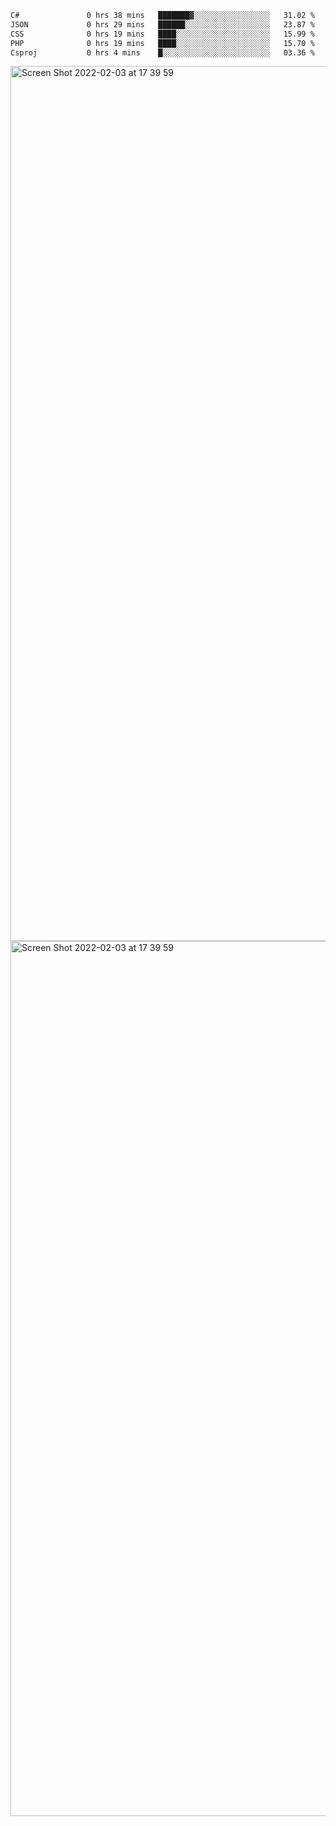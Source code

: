 <!--START_SECTION:waka-->

```txt
C#               0 hrs 38 mins   ███████▓░░░░░░░░░░░░░░░░░   31.02 %
JSON             0 hrs 29 mins   ██████░░░░░░░░░░░░░░░░░░░   23.87 %
CSS              0 hrs 19 mins   ████░░░░░░░░░░░░░░░░░░░░░   15.99 %
PHP              0 hrs 19 mins   ████░░░░░░░░░░░░░░░░░░░░░   15.70 %
Csproj           0 hrs 4 mins    █░░░░░░░░░░░░░░░░░░░░░░░░   03.36 %
```

<!--END_SECTION:waka-->

<img width="1400" alt="Screen Shot 2022-02-03 at 17 39 59" src="https://user-images.githubusercontent.com/45716542/152387304-f2b60485-53a6-4f4b-a818-5cefb1b0c0ae.png">
<img width="1400" alt="Screen Shot 2022-02-03 at 17 39 59" src="https://user-images.githubusercontent.com/45716542/152387273-ea5cdf21-2a45-44da-8bef-00c1763b1d42.png">
